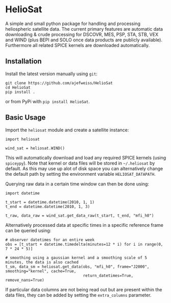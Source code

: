 HelioSat
========

A simple and small python package for handling and processing heliospheric satellite data. The current primary features are automatic data downloading & crude processing for DSCOVR, MES, PSP, STA, STB, VEX and WIND (plus BEPI and SOLO once data products are publicly available). Furthermore all related SPICE kernels are downloaded automatically.

Installation
------------

Install the latest version manually using `git`:

    git clone https://github.com/ajefweiss/HelioSat
    cd HelioSat
    pip install .

or from PyPi with `pip install HelioSat`.

Basic Usage
-----------

Import the `heliosat` module and create a satellite instance:

    import heliosat

    wind_sat = heliosat.WIND()

This will automatically download and load any required SPICE kernels (using `spiceypy`). Note that
kernel or data files will be stored in `~/.heliosat` by default. As this may use up alot of disk
space you can alternatively change the default path by setting the environment variable `HELIOSAT_DATAPATH`.

Querying raw data in a certain time window can then be done using:

    import datetime

    t_start = datetime.datetime(2010, 1, 1)
    t_end = datetime.datetime(2010, 1, 3)

    t_raw, data_raw = wind_sat.get_data_raw(t_start, t_end, "mfi_h0")

Alternatively processed data at specific times in a specific reference frame can be queried using:

    # observer datetimes for an entire week
    obs = [t_start + datetime.timedelta(minutes=12 * i) for i in range(0, 7 * 24 * 5)]

    # smoothing using a gaussian kernel and a smoothing scale of 5 minutes, the data is also cached
    t_sm, data_sm = heliosat.get_data(obs, "mfi_h0", frame="J2000", smoothing="kernel", cache=True,
                                      return_datetimes=True, remove_nans=True)

If particular data columns are not being read out but are present within the data files, they can be added by setting the `extra_columns` parameter.